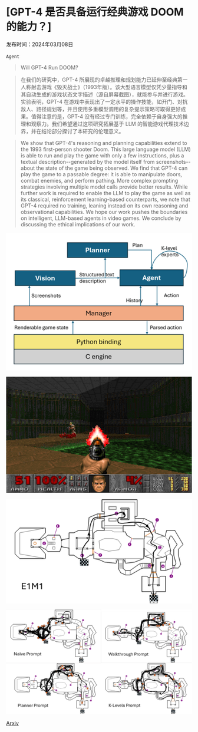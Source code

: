 # [GPT-4 是否具备运行经典游戏 DOOM 的能力？]

发布时间：2024年03月08日

`Agent`

> Will GPT-4 Run DOOM?

> 在我们的研究中，GPT-4 所展现的卓越推理和规划能力已延伸至经典第一人称射击游戏《毁灭战士》（1993年版）。该大型语言模型仅凭少量指导和其自动生成的游戏状态文字描述（源自屏幕截图），就能参与并进行游戏。实验表明，GPT-4 在游戏中表现出了一定水平的操作技能，如开门、对抗敌人、路径规划等，并且使用多重模型调用的复杂提示策略可取得更好成果。值得注意的是，GPT-4 没有经过专门训练，完全依赖于自身强大的推理和观察力。我们希望通过这项研究拓展基于 LLM 的智能游戏代理技术边界，并在结论部分探讨了本研究的伦理意义。

> We show that GPT-4's reasoning and planning capabilities extend to the 1993 first-person shooter Doom. This large language model (LLM) is able to run and play the game with only a few instructions, plus a textual description--generated by the model itself from screenshots--about the state of the game being observed. We find that GPT-4 can play the game to a passable degree: it is able to manipulate doors, combat enemies, and perform pathing. More complex prompting strategies involving multiple model calls provide better results. While further work is required to enable the LLM to play the game as well as its classical, reinforcement learning-based counterparts, we note that GPT-4 required no training, leaning instead on its own reasoning and observational capabilities. We hope our work pushes the boundaries on intelligent, LLM-based agents in video games. We conclude by discussing the ethical implications of our work.

![GPT-4 是否具备运行经典游戏 DOOM 的能力？](../../../paper_images/2403.05468/doom_flowchart_expanded.png)

![GPT-4 是否具备运行经典游戏 DOOM 的能力？](../../../paper_images/2403.05468/sample_screenshot.png)

![GPT-4 是否具备运行经典游戏 DOOM 的能力？](../../../paper_images/2403.05468/E1M1_walkthrough_w_human.png)

![GPT-4 是否具备运行经典游戏 DOOM 的能力？](../../../paper_images/2403.05468/E1M1_all_trajectories.png)

[Arxiv](https://arxiv.org/abs/2403.05468)